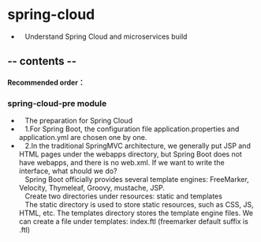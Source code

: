 # spring-cloud
 * &nbsp;&nbsp; Understand Spring Cloud and microservices build
 
 ## -- contents --
 
 #### Recommended order：
 
 ### spring-cloud-pre module
 * &nbsp;&nbsp; The preparation for Spring Cloud
 * &nbsp;&nbsp; 1.For Spring Boot, the configuration file application.properties and application.yml are chosen one by one.
 * &nbsp;&nbsp; 2.In the traditional SpringMVC architecture, we generally put JSP and HTML pages under the webapps directory, 
 but Spring Boot does not have webapps, and there is no web.xml. If we want to write the interface, what should we do?   
 &nbsp;&nbsp; Spring Boot officially provides several template engines: FreeMarker, Velocity, Thymeleaf, Groovy, mustache, JSP.  
 &nbsp;&nbsp; Create two directories under resources: static and templates   
 &nbsp;&nbsp; The static directory is used to store static resources, such as CSS, JS, HTML, etc. 
 The templates directory stores the template engine files. We can create a file under templates: index.ftl 
 (freemarker default suffix is .ftl)
 
